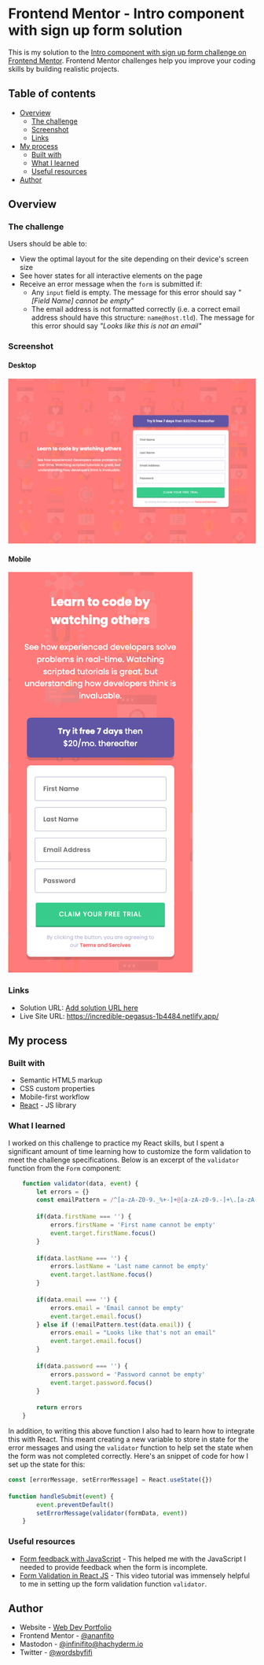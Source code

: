 # Frontend Mentor - Intro component with sign up form solution

This is my solution to the [Intro component with sign up form challenge on Frontend Mentor](https://www.frontendmentor.io/challenges/intro-component-with-signup-form-5cf91bd49edda32581d28fd1). Frontend Mentor challenges help you improve your coding skills by building realistic projects. 

## Table of contents

- [Overview](#overview)
  - [The challenge](#the-challenge)
  - [Screenshot](#screenshot)
  - [Links](#links)
- [My process](#my-process)
  - [Built with](#built-with)
  - [What I learned](#what-i-learned)
  - [Useful resources](#useful-resources)
- [Author](#author)

## Overview

### The challenge

Users should be able to:

- View the optimal layout for the site depending on their device's screen size
- See hover states for all interactive elements on the page
- Receive an error message when the `form` is submitted if:
  - Any `input` field is empty. The message for this error should say *"[Field Name] cannot be empty"*
  - The email address is not formatted correctly (i.e. a correct email address should have this structure: `name@host.tld`). The message for this error should say *"Looks like this is not an email"*

### Screenshot

#### Desktop

![](./screenshot_sign-up-form_desktop.png)

#### Mobile

![](./screenshot_sign-up-form_mobile.png)

### Links

- Solution URL: [Add solution URL here](https://your-solution-url.com)
- Live Site URL: https://incredible-pegasus-1b4484.netlify.app/

## My process

### Built with

- Semantic HTML5 markup
- CSS custom properties
- Mobile-first workflow
- [React](https://reactjs.org/) - JS library

### What I learned

I worked on this challenge to practice my React skills, but I spent a significant amount of time learning how to customize the form validation to meet the challenge specifications. Below is an excerpt of the `validator` function from the `Form` component:

```javascript
    function validator(data, event) {
        let errors = {}
        const emailPattern = /^[a-zA-Z0-9._%+-]+@[a-zA-z0-9.-]+\.[a-zA-Z]{2,}$/

        if(data.firstName === '') {
            errors.firstName = 'First name cannot be empty'
            event.target.firstName.focus()
        }

        if(data.lastName === '') {
            errors.lastName = 'Last name cannot be empty'
            event.target.lastName.focus()
        }

        if(data.email === '') {
            errors.email = 'Email cannot be empty'
            event.target.email.focus()
        } else if (!emailPattern.test(data.email)) {
            errors.email = "Looks like that's not an email"
            event.target.email.focus()
        }

        if(data.password === '') {
            errors.password = 'Password cannot be empty'
            event.target.password.focus()
        }

        return errors
    }
```

In addition, to writing this above function I also had to learn how to integrate this with React. This meant creating a new variable to store in state for the error messages and using the `validator` function to help set the state when the form was not completed correctly. Here's an snippet of code for how I set up the state for this: 

```javascript
const [errorMessage, setErrorMessage] = React.useState({})

function handleSubmit(event) {
        event.preventDefault()
        setErrorMessage(validator(formData, event))
    }
``` 

### Useful resources

- [Form feedback with JavaScript](https://www.the-art-of-web.com/javascript/feedback-modal-window/) - This helped me with the JavaScript I needed to provide feedback when the form is incomplete.
- [Form Validation in React JS](https://youtu.be/U4w3kvYePFs) - This video tutorial was immensely helpful to me in setting up the form validation function `validator`. 

## Author

- Website - [Web Dev Portfolio](https://ananfito.github.io)
- Frontend Mentor - [@ananfito](https://www.frontendmentor.io/profile/ananfito)
- Mastodon - [@infinifito@hachyderm.io](https://hachyderm.io/@infinifito)
- Twitter - [@wordsbyfifi](https://www.twitter.com/wordsbyfifi)
